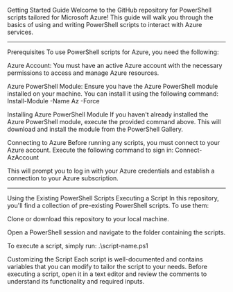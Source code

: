 Getting Started Guide
Welcome to the GitHub repository for PowerShell scripts tailored for Microsoft Azure! This guide will walk you through the basics of using and writing PowerShell scripts to interact with Azure services.


----------------------------------------------------------------

Prerequisites
To use PowerShell scripts for Azure, you need the following:

Azure Account: You must have an active Azure account with the necessary permissions to access and manage Azure resources.

Azure PowerShell Module: Ensure you have the Azure PowerShell module installed on your machine. You can install it using the following command:
Install-Module -Name Az -Force

Installing Azure PowerShell Module
If you haven't already installed the Azure PowerShell module, execute the provided command above. This will download and install the module from the PowerShell Gallery.

Connecting to Azure
Before running any scripts, you must connect to your Azure account. Execute the following command to sign in:
Connect-AzAccount

This will prompt you to log in with your Azure credentials and establish a connection to your Azure subscription.

----------------------------------------------------------------

Using the Existing PowerShell Scripts
Executing a Script
In this repository, you'll find a collection of pre-existing PowerShell scripts. To use them:

Clone or download this repository to your local machine.

Open a PowerShell session and navigate to the folder containing the scripts.

To execute a script, simply run:
.\script-name.ps1

Customizing the Script
Each script is well-documented and contains variables that you can modify to tailor the script to your needs. Before executing a script, open it in a text editor and review the comments to understand its functionality and required inputs.


